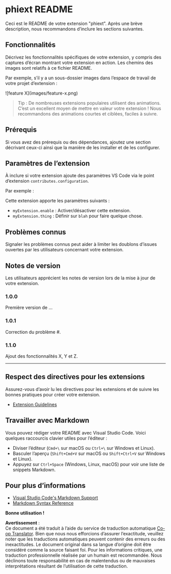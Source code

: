<!--
CO_OP_TRANSLATOR_METADATA:
{
  "original_hash": "63e2d8f5b452d7842ae393f19ad812c5",
  "translation_date": "2025-07-16T17:27:02+00:00",
  "source_file": "code/09.UpdateSamples/Aug/vscode/phiext/README.md",
  "language_code": "fr"
}
-->
# phiext README

Ceci est le README de votre extension "phiext". Après une brève description, nous recommandons d’inclure les sections suivantes.

## Fonctionnalités

Décrivez les fonctionnalités spécifiques de votre extension, y compris des captures d’écran montrant votre extension en action. Les chemins des images sont relatifs à ce fichier README.

Par exemple, s’il y a un sous-dossier images dans l’espace de travail de votre projet d’extension :

\!\[feature X\]\(images/feature-x.png\)

> Tip : De nombreuses extensions populaires utilisent des animations. C’est un excellent moyen de mettre en valeur votre extension ! Nous recommandons des animations courtes et ciblées, faciles à suivre.

## Prérequis

Si vous avez des prérequis ou des dépendances, ajoutez une section décrivant ceux-ci ainsi que la manière de les installer et de les configurer.

## Paramètres de l’extension

À inclure si votre extension ajoute des paramètres VS Code via le point d’extension `contributes.configuration`.

Par exemple :

Cette extension apporte les paramètres suivants :

* `myExtension.enable` : Activer/désactiver cette extension.
* `myExtension.thing` : Définir sur `blah` pour faire quelque chose.

## Problèmes connus

Signaler les problèmes connus peut aider à limiter les doublons d’issues ouvertes par les utilisateurs concernant votre extension.

## Notes de version

Les utilisateurs apprécient les notes de version lors de la mise à jour de votre extension.

### 1.0.0

Première version de ...

### 1.0.1

Correction du problème #.

### 1.1.0

Ajout des fonctionnalités X, Y et Z.

---

## Respect des directives pour les extensions

Assurez-vous d’avoir lu les directives pour les extensions et de suivre les bonnes pratiques pour créer votre extension.

* [Extension Guidelines](https://code.visualstudio.com/api/references/extension-guidelines)

## Travailler avec Markdown

Vous pouvez rédiger votre README avec Visual Studio Code. Voici quelques raccourcis clavier utiles pour l’éditeur :

* Diviser l’éditeur (`Cmd+\` sur macOS ou `Ctrl+\` sur Windows et Linux).
* Basculer l’aperçu (`Shift+Cmd+V` sur macOS ou `Shift+Ctrl+V` sur Windows et Linux).
* Appuyez sur `Ctrl+Space` (Windows, Linux, macOS) pour voir une liste de snippets Markdown.

## Pour plus d’informations

* [Visual Studio Code's Markdown Support](http://code.visualstudio.com/docs/languages/markdown)
* [Markdown Syntax Reference](https://help.github.com/articles/markdown-basics/)

**Bonne utilisation !**

**Avertissement** :  
Ce document a été traduit à l’aide du service de traduction automatique [Co-op Translator](https://github.com/Azure/co-op-translator). Bien que nous nous efforcions d’assurer l’exactitude, veuillez noter que les traductions automatiques peuvent contenir des erreurs ou des inexactitudes. Le document original dans sa langue d’origine doit être considéré comme la source faisant foi. Pour les informations critiques, une traduction professionnelle réalisée par un humain est recommandée. Nous déclinons toute responsabilité en cas de malentendus ou de mauvaises interprétations résultant de l’utilisation de cette traduction.